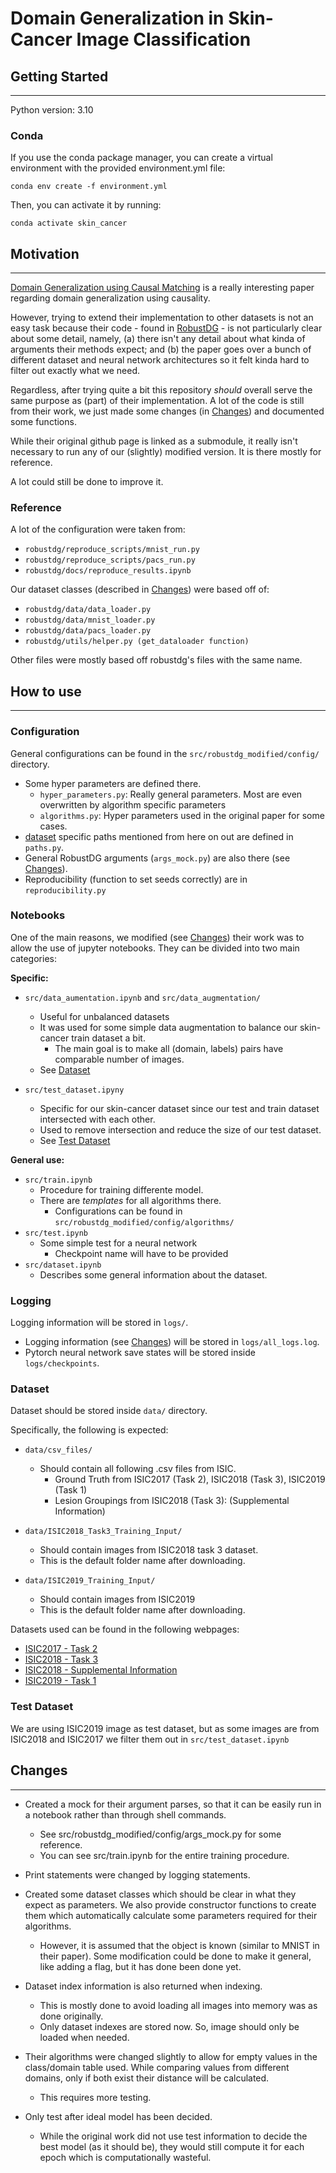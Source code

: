 # **Domain Generalization in Skin-Cancer Image Classification**

## **Getting Started**
---

Python version: 3.10

### **Conda**

If you use the conda package manager, you can create a virtual environment with the provided environment.yml file:

```
conda env create -f environment.yml
```

Then, you can activate it by running:
```
conda activate skin_cancer
```

## **Motivation**
---

[Domain Generalization using Causal Matching](https://www.microsoft.com/en-us/research/uploads/prod/2021/06/DG_with_causal_matching.pdf) is a really interesting paper regarding domain generalization using causality. 

However, trying to extend their implementation to other datasets is not an easy task because their code - found in [RobustDG](https://github.com/microsoft/robustdg) - is not particularly clear about some detail, namely, (a) there isn't any detail about what kinda of arguments their methods expect; and (b) the paper goes over a bunch of different dataset and neural network architectures so it felt kinda hard to filter out exactly what we need.

Regardless, after trying quite a bit this repository *should* overall serve the same purpose as (part) of their implementation. A lot of the code is still from their work, we just made some changes (in [Changes](#changes)) and documented some functions. 

While their original github page is linked as a submodule, it really isn't necessary to run any of our (slightly) modified version. It is there mostly for reference.

A lot could still be done to improve it.

### **Reference**

A lot of the configuration were taken from:

- `robustdg/reproduce_scripts/mnist_run.py`
- `robustdg/reproduce_scripts/pacs_run.py`
- `robustdg/docs/reproduce_results.ipynb`

Our dataset classes (described in [Changes](#changes)) were based off of:

- `robustdg/data/data_loader.py`
- `robustdg/data/mnist_loader.py`
- `robustdg/data/pacs_loader.py`
- `robustdg/utils/helper.py (get_dataloader function)`

Other files were mostly based off robustdg's files with the same name.

## **How to use**
---

### **Configuration**

General configurations can be found in the `src/robustdg_modified/config/` directory. 

- Some hyper parameters are defined there.
    - `hyper_parameters.py`: Really general parameters. Most are even overwritten by algorithm specific parameters
    - `algorithms.py`: Hyper parameters used in the original paper for some cases.
- [dataset](#dataset) specific paths mentioned from here on out are defined in `paths.py`.
- General RobustDG arguments (`args_mock.py`) are also there (see [Changes](#changes)).
- Reproducibility (function to set seeds correctly) are in `reproducibility.py`

### **Notebooks**

One of the main reasons, we modified (see [Changes](#changes)) their work was to allow the use of jupyter notebooks. They can be divided into two main categories:

**Specific:**

- `src/data_aumentation.ipynb` and `src/data_augmentation/`
    - Useful for unbalanced datasets
    - It was used for some simple data augmentation to balance our skin-cancer train dataset a bit. 
        - The main goal is to make all (domain, labels) pairs have comparable number of images.
    - See [Dataset](dataset)

- `src/test_dataset.ipyny`

    - Specific for our skin-cancer dataset since our test and train dataset intersected with each other.
    - Used to remove intersection and reduce the size of our test dataset.
    - See [Test Dataset](#test-dataset)

**General use:**
- `src/train.ipynb`
    - Procedure for training differente model.
    - There are *templates* for all algorithms there.
        - Configurations can be found in `src/robustdg_modified/config/algorithms/`
- `src/test.ipynb`
    - Some simple test for a neural network
        - Checkpoint name will have to be provided
- `src/dataset.ipynb`
    - Describes some general information about the dataset.

### **Logging**

Logging information will be stored in `logs/`.

- Logging information (see [Changes](#changes)) will be stored in `logs/all_logs.log`.
- Pytorch neural network save states will be stored inside
`logs/checkpoints`.

### **Dataset**

Dataset should be stored inside `data/` directory.

Specifically, the following is expected:

- `data/csv_files/`
    - Should contain all following .csv files from ISIC.
        - Ground Truth from ISIC2017 (Task 2), ISIC2018 (Task 3), ISIC2019 (Task 1)
        - Lesion Groupings from ISIC2018 (Task 3): (Supplemental Information)

- `data/ISIC2018_Task3_Training_Input/`

    - Should contain images from ISIC2018 task 3 dataset.
    - This is the default folder name after downloading.

- `data/ISIC2019_Training_Input/`

    - Should contain images from ISIC2019
    - This is the default folder name after downloading.

Datasets used can be found in the following webpages:
- [ISIC2017 - Task 2](https://challenge.isic-archive.com/data/#2017)
- [ISIC2018 - Task 3](https://challenge.isic-archive.com/data/#2018)
- [ISIC2018 - Supplemental Information](https://forum.isic-archive.com/t/task-3-supplemental-information/430)
- [ISIC2019 - Task 1](https://challenge.isic-archive.com/data/#2019)


### **Test Dataset**

We are using ISIC2019 image as test dataset, but as some images are from ISIC2018 and ISIC2017 we filter them out in `src/test_dataset.ipynb`

## **Changes**
---

- Created a mock for their argument parses, so that it can be easily run in a notebook rather than through shell commands. 
    - See src/robustdg_modified/config/args_mock.py for some reference.
    - You can see src/train.ipynb for the entire training procedure.

- Print statements were changed by logging statements.

- Created some dataset classes which should be clear in what they expect as parameters. We also provide constructor functions to create them which automatically calculate some parameters required for their algorithms.
    - However, it is assumed that the object is known (similar to MNIST in their paper). Some modification could be done to make it general, like adding a flag, but it has done been done yet.

- Dataset index information is also returned when indexing. 
    - This is mostly done to avoid loading all images into memory was as done originally. 
    - Only dataset indexes are stored now. So, image should only be loaded when needed.

- Their algorithms were changed slightly to allow for empty values in the class/domain table used. While comparing values from different domains, only if both exist their distance will be calculated.
    - This requires more testing.

- Only test after ideal model has been decided. 
    - While the original work did not use test information to decide the best model (as it should be), they would still compute it for each epoch which is computationally wasteful.
